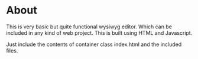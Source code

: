 About
=====

This is very basic but quite functional wysiwyg editor. Which can be included in any kind of web project. This is built using HTML and Javascript.

Just include the contents of container class index.html and the included files.
